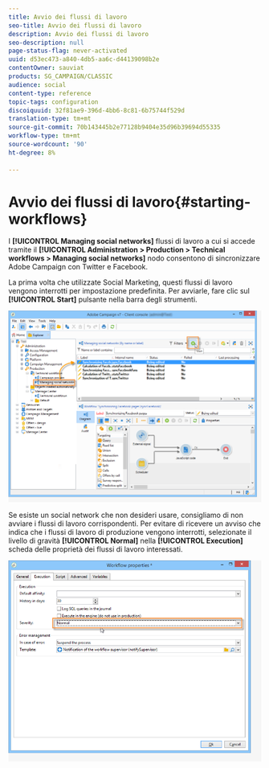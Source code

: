 ```yaml
---
title: Avvio dei flussi di lavoro
seo-title: Avvio dei flussi di lavoro
description: Avvio dei flussi di lavoro
seo-description: null
page-status-flag: never-activated
uuid: d53ec473-a840-4db5-aa6c-d44139098b2e
contentOwner: sauviat
products: SG_CAMPAIGN/CLASSIC
audience: social
content-type: reference
topic-tags: configuration
discoiquuid: 32f81ae9-396d-4bb6-8c81-6b75744f529d
translation-type: tm+mt
source-git-commit: 70b143445b2e77128b9404e35d96b39694d55335
workflow-type: tm+mt
source-wordcount: '90'
ht-degree: 8%

---
```



# Avvio dei flussi di lavoro{#starting-workflows}

I **[!UICONTROL Managing social networks]** flussi di lavoro a cui si accede tramite il **[!UICONTROL Administration > Production > Technical workflows > Managing social networks]** nodo consentono di sincronizzare  Adobe Campaign con Twitter e Facebook.

La prima volta che utilizzate Social Marketing, questi flussi di lavoro vengono interrotti per impostazione predefinita. Per avviarle, fare clic sul **[!UICONTROL Start]** pulsante nella barra degli strumenti.

![](assets/social_start_workflows.png)

Se esiste un social network che non desideri usare, consigliamo di non avviare i flussi di lavoro corrispondenti. Per evitare di ricevere un avviso che indica che i flussi di lavoro di produzione vengono interrotti, selezionate il livello di gravità **[!UICONTROL Normal]** nella **[!UICONTROL Execution]** scheda delle proprietà dei flussi di lavoro interessati.

![](assets/social_start_workflows2.png)

